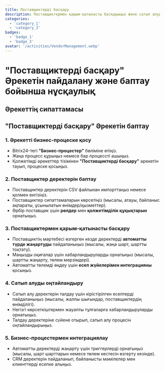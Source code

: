 ```yaml
---
title: Поставщиктерді басқару
description: Поставщиктермен қарым-қатынасты басқарыңыз және сатып алуды оңтайландырыңыз.
categories: 
  - 'category_1'
  - 'category_3'
badges: 
  - 'badge_1'
  - 'badge_3'
avatar: '/activities/VendorManagement.webp'
---
```


# "Поставщиктерді басқару" Әрекетін пайдалану және баптау бойынша нұсқаулық

## Әрекеттің сипаттамасы

## **"Поставщиктерді басқару" Әрекетін баптау**

### 1. Әрекетті бизнес-процеске қосу
- Bitrix24-тегі **"Бизнес-процестер"** бөліміне өтіңіз.
- Жаңа процесс құрыңыз немесе бар процессті ашыңыз.
- Қолжетімді әрекеттер тізімінен **"Поставщиктерді басқару"** әрекетін тауып, процеске қосыңыз.

### 2. Поставщиктер деректерін баптау
- Поставщиктер деректерін CSV файлынан импорттаңыз немесе қолмен енгізіңіз.
- Поставщиктер сипаттамаларын көрсетіңіз (мысалы, атауы, байланыс ақпараты, ұсынылатын өнімдер/қызметтер).
- Әрбір поставщик үшін **рөлдер** мен **қолжетімділік құқықтарын** орнатыңыз.

### 3. Поставщиктермен қарым-қатынасты басқару
- Поставщиктің мәртебесі өзгерген кезде деректерді **автоматты түрде жаңартуды** пайдаланыңыз (мысалы, жаңа шарт, шартты тоқтату).
- Маңызды оқиғалар үшін хабарландыруларды орнатыңыз (мысалы, шартты жаңарту, төлем мерзімдері).
- Автоматты төлемді өңдеу үшін **есеп жүйелерімен интеграцияны** қосыңыз.

### 4. Сатып алуды оңтайландыру
- Сатып алу деректерін талдау үшін кірістірілген есептерді пайдаланыңыз (мысалы, жалпы шығындар, поставщиктердің өнімділігі).
- Негізгі көрсеткіштермен жауапты тұлғаларға хабарландыруларды орнатыңыз.
- Талдау деректеріне сүйене отырып, сатып алу процесін оңтайландырыңыз.

### 5. Бизнес-процестермен интеграциялау
- Автоматты деректерді жаңарту үшін триггерлерді орнатыңыз (мысалы, шарт шарттарын немесе төлем кестесін өзгерту кезінде).
- CRM деректерін пайдаланып, байланысты мәмілелер мен клиенттерді есепке алыңыз.